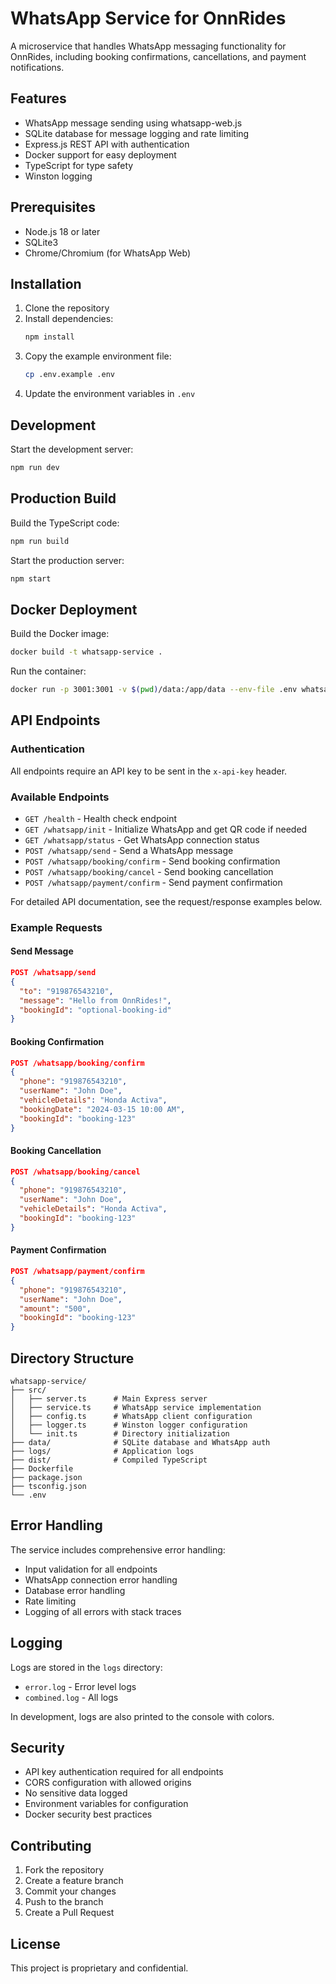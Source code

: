 # WhatsApp Service for OnnRides

A microservice that handles WhatsApp messaging functionality for OnnRides, including booking confirmations, cancellations, and payment notifications.

## Features

- WhatsApp message sending using whatsapp-web.js
- SQLite database for message logging and rate limiting
- Express.js REST API with authentication
- Docker support for easy deployment
- TypeScript for type safety
- Winston logging

## Prerequisites

- Node.js 18 or later
- SQLite3
- Chrome/Chromium (for WhatsApp Web)

## Installation

1. Clone the repository
2. Install dependencies:
   ```bash
   npm install
   ```
3. Copy the example environment file:
   ```bash
   cp .env.example .env
   ```
4. Update the environment variables in `.env`

## Development

Start the development server:
```bash
npm run dev
```

## Production Build

Build the TypeScript code:
```bash
npm run build
```

Start the production server:
```bash
npm start
```

## Docker Deployment

Build the Docker image:
```bash
docker build -t whatsapp-service .
```

Run the container:
```bash
docker run -p 3001:3001 -v $(pwd)/data:/app/data --env-file .env whatsapp-service
```

## API Endpoints

### Authentication

All endpoints require an API key to be sent in the `x-api-key` header.

### Available Endpoints

- `GET /health` - Health check endpoint
- `GET /whatsapp/init` - Initialize WhatsApp and get QR code if needed
- `GET /whatsapp/status` - Get WhatsApp connection status
- `POST /whatsapp/send` - Send a WhatsApp message
- `POST /whatsapp/booking/confirm` - Send booking confirmation
- `POST /whatsapp/booking/cancel` - Send booking cancellation
- `POST /whatsapp/payment/confirm` - Send payment confirmation

For detailed API documentation, see the request/response examples below.

### Example Requests

#### Send Message
```json
POST /whatsapp/send
{
  "to": "919876543210",
  "message": "Hello from OnnRides!",
  "bookingId": "optional-booking-id"
}
```

#### Booking Confirmation
```json
POST /whatsapp/booking/confirm
{
  "phone": "919876543210",
  "userName": "John Doe",
  "vehicleDetails": "Honda Activa",
  "bookingDate": "2024-03-15 10:00 AM",
  "bookingId": "booking-123"
}
```

#### Booking Cancellation
```json
POST /whatsapp/booking/cancel
{
  "phone": "919876543210",
  "userName": "John Doe",
  "vehicleDetails": "Honda Activa",
  "bookingId": "booking-123"
}
```

#### Payment Confirmation
```json
POST /whatsapp/payment/confirm
{
  "phone": "919876543210",
  "userName": "John Doe",
  "amount": "500",
  "bookingId": "booking-123"
}
```

## Directory Structure

```
whatsapp-service/
├── src/
│   ├── server.ts      # Main Express server
│   ├── service.ts     # WhatsApp service implementation
│   ├── config.ts      # WhatsApp client configuration
│   ├── logger.ts      # Winston logger configuration
│   └── init.ts        # Directory initialization
├── data/              # SQLite database and WhatsApp auth
├── logs/              # Application logs
├── dist/              # Compiled TypeScript
├── Dockerfile
├── package.json
├── tsconfig.json
└── .env
```

## Error Handling

The service includes comprehensive error handling:
- Input validation for all endpoints
- WhatsApp connection error handling
- Database error handling
- Rate limiting
- Logging of all errors with stack traces

## Logging

Logs are stored in the `logs` directory:
- `error.log` - Error level logs
- `combined.log` - All logs

In development, logs are also printed to the console with colors.

## Security

- API key authentication required for all endpoints
- CORS configuration with allowed origins
- No sensitive data logged
- Environment variables for configuration
- Docker security best practices

## Contributing

1. Fork the repository
2. Create a feature branch
3. Commit your changes
4. Push to the branch
5. Create a Pull Request

## License

This project is proprietary and confidential. 